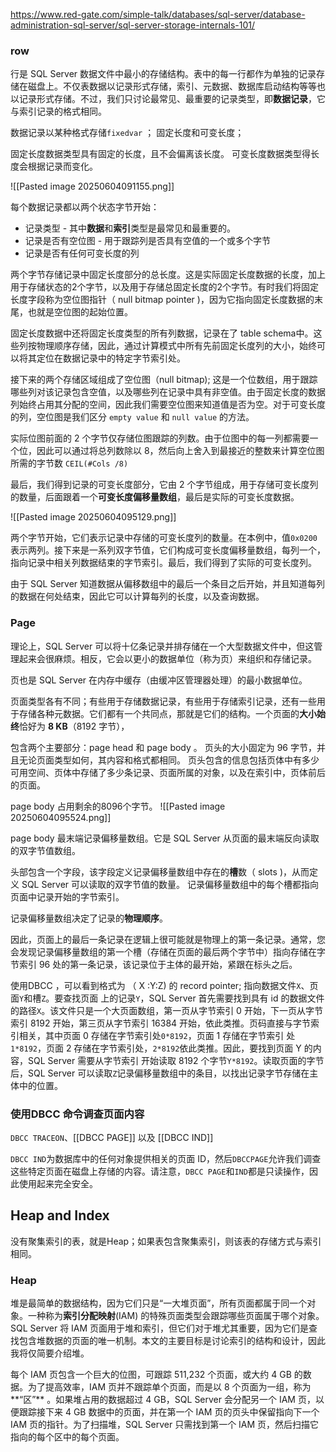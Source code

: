 https://www.red-gate.com/simple-talk/databases/sql-server/database-administration-sql-server/sql-server-storage-internals-101/


### row

行是 SQL Server 数据文件中最小的存储结构。表中的每一行都作为单独的记录存储在磁盘上。不仅表数据以记录形式存储，索引、元数据、数据库启动结构等等也以记录形式存储。不过，我们只讨论最常见、最重要的记录类型，即**数据记录**，它与索引记录的格式相同。


数据记录以某种格式存储`fixedvar` ； 固定长度和可变长度；

固定长度数据类型具有固定的长度，且不会偏离该长度。
可变长度数据类型得长度会根据记录而变化。


![[Pasted image 20250604091155.png]]

每个数据记录都以两个状态字节开始：
- 记录类型 - 其中**数据**和**索引**类型是最常见和最重要的。
- 记录是否有空位图 - 用于跟踪列是否具有空值的一个或多个字节
- 记录是否有任何可变长度的列

两个字节存储记录中固定长度部分的总长度。这是实际固定长度数据的长度，加上用于存储状态的2个字节，以及用于存储总固定长度的2个字节。有时我们将固定长度字段称为空位图指针（ null bitmap pointer )，因为它指向固定长度数据的末尾，也就是空位图的起始位置。

固定长度数据中还将固定长度类型的所有列数据，记录在了 table schema中。这些列按物理顺序存储，因此，通过计算模式中所有先前固定长度列的大小，始终可以将其定位在数据记录中的特定字节索引处。

接下来的两个存储区域组成了空位图（null bitmap); 这是一个位数组，用于跟踪哪些列对该记录包含空值，以及哪些列在记录中具有非空值。由于固定长度的数据列始终占用其分配的空间，因此我们需要空位图来知道值是否为空。对于可变长度的列，空位图是我们区分 `empty value` 和 `null value` 的方法。

实际位图前面的 2 个字节仅存储位图跟踪的列数。由于位图中的每一列都需要一个位，因此可以通过将总列数除以 8，然后向上舍入到最接近的整数来计算空位图所需的字节数 `CEIL(#Cols /8)`

最后，我们得到记录的可变长度部分，它由 2 个字节组成，用于存储可变长度列的数量，后面跟着一个**可变长度偏移量数组**，最后是实际的可变长度数据。

![[Pasted image 20250604095129.png]]

两个字节开始，它们表示记录中存储的可变长度列的数量。在本例中，值`0x0200`表示两列。接下来是一系列双字节值，它们构成可变长度偏移量数组，每列一个，指向记录中相关列数据结束的字节索引。最后，我们得到了实际的可变长度列。

由于 SQL Server 知道数据从偏移数组中的最后一个条目之后开始，并且知道每列的数据在何处结束，因此它可以计算每列的长度，以及查询数据。


### Page

理论上，SQL Server 可以将十亿条记录并排存储在一个大型数据文件中，但这管理起来会很麻烦。相反，它会以更小的数据单位（称为页）来组织和存储记录。

页也是 SQL Server 在内存中缓存（由缓冲区管理器处理）的最小数据单位。

页面类型各有不同；有些用于存储数据记录，有些用于存储索引记录，还有一些用于存储各种元数据。它们都有一个共同点，那就是它们的结构。一个页面的**大小始终**恰好为 **8 KB**（8192 字节），

包含两个主要部分：page head 和 page body 。
页头的大小固定为 96 字节，并且无论页面类型如何，其内容和格式都相同。
页头包含的信息包括页体中有多少可用空间、页体中存储了多少条记录、页面所属的对象，以及在索引中，页体前后的页面。

page body 占用剩余的8096个字节。
![[Pasted image 20250604095524.png]]

page body 最末端记录偏移量数组。它是 SQL Server 从页面的最末端反向读取的双字节值数组。

头部包含一个字段，该字段定义记录偏移量数组中存在的**槽**数（ slots )，从而定义 SQL Server 可以读取的双字节值的数量。 记录偏移量数组中的每个槽都指向页面中记录开始的字节索引。

记录偏移量数组决定了记录的**物理顺序**。

因此，页面上的最后一条记录在逻辑上很可能就是物理上的第一条记录。通常，您会发现记录偏移量数组的第一个槽（存储在页面的最后两个字节中）指向存储在字节索引 96 处的第一条记录，该记录位于主体的最开始，紧跟在标头之后。


使用DBCC ，可以看到格式为 （ X :Y:Z) 的 record pointer;
指向数据文件`X`、页面`Y`和槽`Z`。要查找页面 上的记录`Y`，SQL Server 首先需要找到具有 id 的数据文件的路径`X`。该文件只是一个大页面数组，第一页从字节索引 0 开始，下一页从字节索引 8192 开始，第三页从字节索引 16384 开始，依此类推。页码直接与字节索引相关，其中页面 0 存储在字节索引处`0*8192`，页面 1 存储在字节索引 处`1*8192`，页面 2 存储在字节索引处，`2*8192`依此类推。因此，要找到页面 Y 的内容，SQL Server 需要从字节索引 开始读取 8192 个字节`Y*8192`。读取页面的字节后，SQL Server 可以读取`Z`记录偏移量数组中的条目，以找出记录字节存储在主体中的位置。


### 使用DBCC 命令调查页面内容

`DBCC TRACEON`、[[DBCC PAGE]] 以及 [[DBCC IND]]

`DBCC IND`为数据库中的任何对象提供相关的页面 ID，然后`DBCCPAGE`允许我们调查这些特定页面在磁盘上存储的内容。请注意，`DBCC PAGE`和`IND`都是只读操作，因此使用起来完全安全。


## Heap and Index

没有聚集索引的表，就是Heap；如果表包含聚集索引，则该表的存储方式与索引相同。

### Heap
堆是最简单的数据结构，因为它们只是“一大堆页面”，所有页面都属于同一个对象。一种称为**索引分配映射**(IAM) 的特殊页面类型会跟踪哪些页面属于哪个对象。SQL Server 将 IAM 页面用于堆和索引，但它们对于堆尤其重要，因为它们是查找包含堆数据的页面的唯一机制。本文的主要目标是讨论索引的结构和设计，因此我将仅简要介绍堆。

每个 IAM 页包含一个巨大的位图，可跟踪 511,232 个页面，或大约 4 GB 的数据。为了提高效率，IAM 页并不跟踪单个页面，而是以 8 个页面为一组，称为**“区”** 。如果堆占用的数据超过 4 GB，SQL Server 会分配另一个 IAM 页，以便跟踪接下来 4 GB 数据中的页面，并在第一个 IAM 页的页头中保留指向下一个 IAM 页的指针。为了扫描堆，SQL Server 只需找到第一个 IAM 页，然后扫描它指向的每个区中的每个页面。